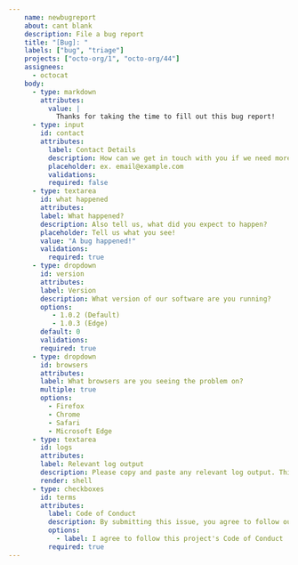 ```yaml
---
    name: newbugreport
    about: cant blank
    description: File a bug report
    title: "[Bug]: "
    labels: ["bug", "triage"]
    projects: ["octo-org/1", "octo-org/44"]
    assignees:
      - octocat
    body:
      - type: markdown
        attributes:
          value: |
            Thanks for taking the time to fill out this bug report!
      - type: input
        id: contact
        attributes:
          label: Contact Details
          description: How can we get in touch with you if we need more info? 
          placeholder: ex. email@example.com
          validations: 
          required: false
      - type: textarea
        id: what happened
        attributes:
        label: What happened?
        description: Also tell us, what did you expect to happen? 
        placeholder: Tell us what you see!
        value: "A bug happened!"
        validations:
          required: true
      - type: dropdown
        id: version
        attributes:
        label: Version
        description: What version of our software are you running?
        options:
           - 1.0.2 (Default)
           - 1.0.3 (Edge)
        default: 0
        validations:
        required: true
      - type: dropdown
        id: browsers
        attributes:
        label: What browsers are you seeing the problem on?
        multiple: true
        options:
          - Firefox
          - Chrome
          - Safari
          - Microsoft Edge
      - type: textarea
        id: logs
        attributes:
        label: Relevant log output
        description: Please copy and paste any relevant log output. This will be automatically formatted into code, so no need for backticks.
        render: shell
      - type: checkboxes
        id: terms
        attributes:
          label: Code of Conduct
          description: By submitting this issue, you agree to follow our [Code of Conduct] (https://example.com)
          options:
            - label: I agree to follow this project's Code of Conduct 
          required: true
---
```

